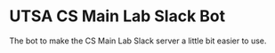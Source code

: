# UTSA CS Main Lab Slack Bot

The bot to make the CS Main Lab Slack server a little bit easier to use.
